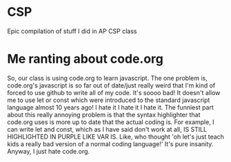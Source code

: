 # CSP
Epic compilation of stuff I did in AP CSP class
# Me ranting about code.org
So, our class is using code.org to learn javascript. The one problem is, code.org's javascript is so far out of date/just really weird that I'm kind of forced to use github to write all of my code. It's soooo bad! It doesn't allow me to use let or const which were introduced to the standard javascript language almost 10 years ago! I hate it I hate it I hate it. The funniest part about this really annoying problem is that the syntax highlighter that code.org uses is more up to date that the actual coding is. For example, I can write let and const, which as I have said don't work at all, IS STILL HIGHLIGHTED IN PURPLE LIKE VAR IS. Like, who thought 'oh let's just teach kids a really bad version of a normal coding language!' It's pure insanity. Anyway, I just hate code.org.